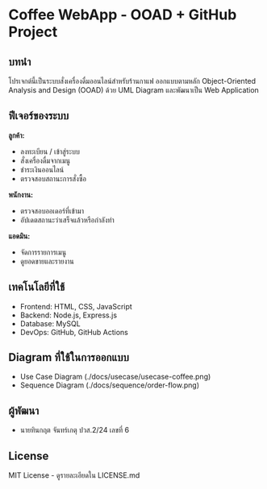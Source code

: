 # Coffee WebApp - OOAD + GitHub Project

## บทนำ

โปรเจกต์นี้เป็นระบบสั่งเครื่องดื่มออนไลน์สำหรับร้านกาแฟ ออกแบบตามหลัก Object-Oriented Analysis and Design (OOAD) ด้วย UML Diagram และพัฒนาเป็น Web Application

## ฟีเจอร์ของระบบ

**ลูกค้า:**
- ลงทะเบียน / เข้าสู่ระบบ
- สั่งเครื่องดื่มจากเมนู
- ชำระเงินออนไลน์
- ตรวจสอบสถานะการสั่งซื้อ

**พนักงาน:**
- ตรวจสอบออเดอร์ที่เข้ามา
- อัปเดตสถานะว่าเสร็จแล้วหรือกำลังทำ

**แอดมิน:**
- จัดการรายการเมนู
- ดูยอดขายและรายงาน

## เทคโนโลยีที่ใช้

- Frontend: HTML, CSS, JavaScript
- Backend: Node.js, Express.js
- Database: MySQL
- DevOps: GitHub, GitHub Actions

## Diagram ที่ใช้ในการออกแบบ

- Use Case Diagram (./docs/usecase/usecase-coffee.png)
- Sequence Diagram (./docs/sequence/order-flow.png)

## ผู้พัฒนา

- นายทินกฤต  จันทร์เกตุ ปวส.2/24 เลขที่ 6

## License

MIT License - ดูรายละเอียดใน LICENSE.md